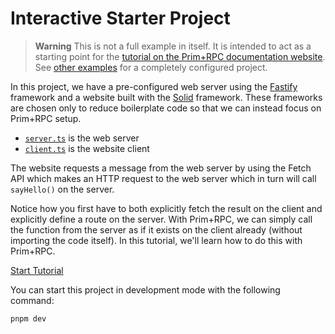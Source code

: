 # Interactive Starter Project

> **Warning** This is not a full example in itself. It is intended to act as a
> starting point for the
> [tutorial on the Prim+RPC documentation website](https://prim.doseofted.com/docs/setup).
> See [other examples](../) for a completely configured project.

In this project, we have a pre-configured web server using the
[Fastify](https://github.com/fastify/fastify) framework and a website built with
the [Solid](https://github.com/solidjs/solid) framework. These frameworks are
chosen only to reduce boilerplate code so that we can instead focus on Prim+RPC
setup.

- [`server.ts`](./server.ts) is the web server
- [`client.ts`](./client.ts) is the website client

The website requests a message from the web server by using the Fetch API which
makes an HTTP request to the web server which in turn will call `sayHello()` on
the server.

Notice how you first have to both explicitly fetch the result on the client and
explicitly define a route on the server. With Prim+RPC, we can simply call the
function from the server as if it exists on the client already (without
importing the code itself). In this tutorial, we'll learn how to do this with
Prim+RPC.

[Start Tutorial](https://prim.doseofted.com/docs/setup)

You can start this project in development mode with the following command:

```zsh
pnpm dev
```
